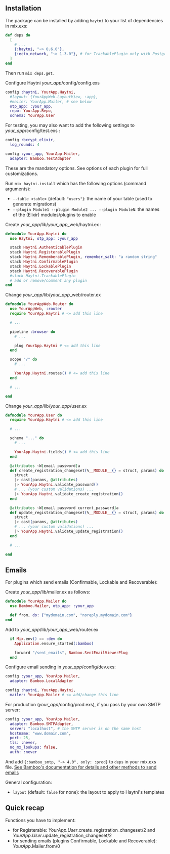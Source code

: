 ## Installation

The package can be installed by adding `haytni` to your list of dependencies in mix.exs:

```elixir
def deps do
  [
    # ...
    {:haytni, "~> 0.6.0"},
    {:ecto_network, "~> 1.3.0"}, # for TrackablePlugin only with PostgreSQL
  ]
end
```

Then run `mix deps.get`.

Configure Haytni *your_app*/config/config.exs

```elixir
config :haytni, YourApp.Haytni,
  #layout: {YourAppWeb.LayoutView, :app},
  #mailer: YourApp.Mailer, # see below
  otp_app: :your_app,
  repo: YourApp.Repo,
  schema: YourApp.User
```

For testing, you may also want to add the following settings to *your_app*/config/test.exs :

```elixir
config :bcrypt_elixir,
  log_rounds: 4

config :your_app, YourApp.Mailer,
  adapter: Bamboo.TestAdapter
```

These are the mandatory options. See options of each plugin for full customizations.

Run `mix haytni.install` which has the following options (command arguments):

  * `--table <table>` (default: `"users"`): the name of your table (used to generate migrations)
  * `--plugin Module1 --plugin Module2 ... --plugin ModuleN`: the names of the (Elixir) modules/plugins to enable

Create *your_app*/lib/*your_app*_web/haytni.ex :

```elixir
defmodule YourApp.Haytni do
  use Haytni, otp_app: :your_app

  stack Haytni.AuthenticablePlugin
  stack Haytni.RegisterablePlugin
  stack Haytni.RememberablePlugin, remember_salt: "a random string"
  stack Haytni.ConfirmablePlugin
  stack Haytni.LockablePlugin
  stack Haytni.RecoverablePlugin
  #stack Haytni.TrackablePlugin
  # add or remove/comment any plugin
end
```

Change *your_app*/lib/*your_app*_web/router.ex

```elixir
defmodule YourAppWeb.Router do
  use YourAppWeb, :router
  require YourApp.Haytni # <= add this line

  # ...

  pipeline :browser do
    # ...

    plug YourApp.Haytni # <= add this line
  end

  scope "/" do
    # ...

    YourApp.Haytni.routes() # <= add this line
  end

  # ...

end
```

Change *your_app*/lib/*your_app*/user.ex

```elixir
defmodule YourApp.User do
  require YourApp.Haytni # <= add this line

  # ...

  schema "..." do
    # ...

    YourApp.Haytni.fields() # <= add this line
  end

  @attributes ~W[email password]a
  def create_registration_changeset(%__MODULE__{} = struct, params) do
    struct
    |> cast(params, @attributes)
    |> YourApp.Haytni.validate_password()
    # ... (your custom validations) ...
    |> YourApp.Haytni.validate_create_registration()
  end

  @attributes ~W[email password current_password]a
  def update_registration_changeset(%__MODULE__{} = struct, params) do
    struct
    |> cast(params, @attributes)
    # ... (your custom validations) ...
    |> YourApp.Haytni.validate_update_registration()
  end

  # ...

end
```

## Emails

For plugins which send emails (Confirmable, Lockable and Recoverable):

Create *your_app*/lib/mailer.ex as follows:

```elixir
defmodule YourApp.Mailer do
  use Bamboo.Mailer, otp_app: :your_app

  def from, do: {"mydomain.com", "noreply.mydomain.com"}
end
```

Add to *your_app*/lib/*your_app*_web/router.ex

```elixir
  if Mix.env() == :dev do
    Application.ensure_started(:bamboo)

    forward "/sent_emails", Bamboo.SentEmailViewerPlug
  end
```

Configure email sending in *your_app*/config/dev.exs:

```elixir
config :your_app, YourApp.Mailer,
  adapter: Bamboo.LocalAdapter

config :haytni, YourApp.Haytni,
  mailer: YourApp.Mailer # <= add/change this line
```

For production (*your_app*/config/prod.exs), if you pass by your own SMTP server:

```elixir
config :your_app, YourApp.Mailer,
  adapter: Bamboo.SMTPAdapter,
  server: "localhost", # the SMTP server is on the same host
  hostname: "www.domain.com",
  port: 25,
  tls: :never,
  no_mx_lookups: false,
  auth: :never
```

And add `{:bamboo_smtp, "~> 4.0", only: :prod}` to `deps` in your mix.exs file. [See Bamboo's documentation for details and other methods to send emails](https://hexdocs.pm/bamboo/readme.html)

General configuration:

* `layout` (default: `false` for none): the layout to apply to Haytni's templates

## Quick recap

Functions you have to implement:

* for Registerable: *YourApp.User*.create_registration_changeset/2 and *YourApp.User*.update_registration_changeset/2
* for sending emails (plugins Confirmable, Lockable and Recoverable): *YourApp*.Mailer.from/0
